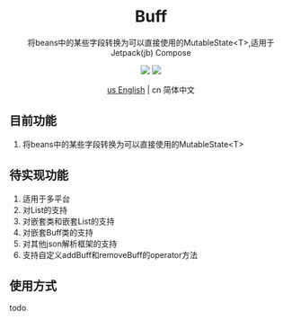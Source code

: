 <h1 align="center">Buff</h1>

<p align="center">将beans中的某些字段转换为可以直接使用的MutableState&lt;T&gt;,适用于Jetpack(jb) Compose</p>

<p align="center">
<img src="https://img.shields.io/badge/license-Apache%202-blue.svg?maxAge=2592000">
<img src="https://jitpack.io/v/ltttttttttttt/Buff.svg"/>
</p>

<div align="center"><a href="https://github.com/ltttttttttttt/Buff/blob/main/README.md">us English</a> | cn 简体中文</div>

## 目前功能

1. 将beans中的某些字段转换为可以直接使用的MutableState&lt;T&gt;

## 待实现功能

1. 适用于多平台
2. 对List的支持
3. 对嵌套类和嵌套List的支持
4. 对嵌套Buff类的支持
5. 对其他json解析框架的支持
6. 支持自定义addBuff和removeBuff的operator方法

## 使用方式

todo